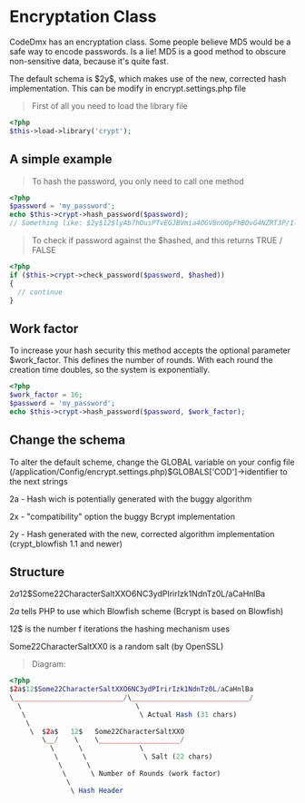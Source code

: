 # Encryptation Class

CodeDmx has an encryptation class. Some people believe MD5 would be a safe way to encode passwords. Is a lie! MD5 is a good method to obscure non-sensitive data, because it's quite fast.

<aside class="warning">The default schema is $2y$, which makes use of the new, corrected hash implementation. This can be modify in encrypt.settings.php file</aside>

> First of all you need to load the library file

```php
<?php
$this->load->library('crypt');
```

## A simple example

> To hash the password, you only need to call one method

```php
<?php
$password = 'my_password';
echo $this->crypt->hash_password($password);
// Something like: $2y$12$lyAb7hOusPTvEGJBVmia4OGV8nU0pFhBOvG4NZRT3P/1lA3SAMoFK
```

> To check if password against the $hashed, and this returns TRUE / FALSE

```php
<?php
if ($this->crypt->check_password($password, $hashed))
{
  // continue
}
```

## Work factor

To increase your hash security this method accepts the optional parameter $work_factor. This defines the number of rounds. With each round the creation time doubles, so the system is exponentially.

```php
<?php
$work_factor = 16;
$password = 'my_password';
echo $this->crypt->hash_password($password, $work_factor);
```

## Change the schema

To alter the default scheme, change the GLOBAL variable on your config file (/application/Config/encrypt.settings.php)$GLOBALS['COD']->identifier to the next strings

2a - Hash wich is potentially generated with the buggy algorithm

2x - "compatibility" option the buggy Bcrypt implementation

2y - Hash generated with the new, corrected algorithm implementation (crypt_blowfish 1.1 and newer)

## Structure

$2a$12$Some22CharacterSaltXXO6NC3ydPIrirIzk1NdnTz0L/aCaHnlBa

$2a$ tells PHP to use which Blowfish scheme (Bcrypt is based on Blowfish)

12$ is the number f iterations the hashing mechanism uses

Some22CharacterSaltXX0 is a random salt (by OpenSSL)

> Diagram:

```php
<?php
$2a$12$Some22CharacterSaltXXO6NC3ydPIrirIzk1NdnTz0L/aCaHnlBa
\___________________________/\_____________________________/
  \                            \
   \                            \ Actual Hash (31 chars)
    \
     \  $2a$   12$   Some22CharacterSaltXXO
        \__/    \    \____________________/
          \      \              \
           \      \              \ Salt (22 chars)
            \      \
             \      \ Number of Rounds (work factor)
              \
               \ Hash Header
```
